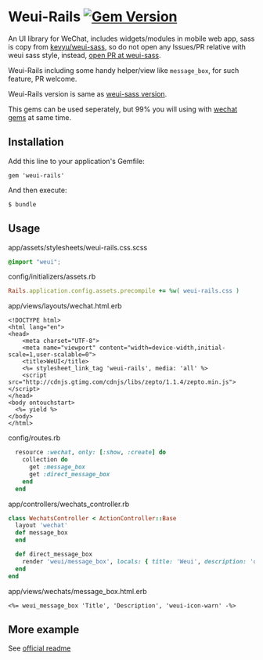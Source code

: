 Weui-Rails [![Gem Version][version-badge]][rubygems]
==========

An UI library for WeChat, includes widgets/modules in mobile web app, sass is copy from [kevyu/weui-sass](https://github.com/kevyu/weui-sass), so do not open any Issues/PR relative with weui sass style, instead, [open PR at weui-sass](https://github.com/kevyu/weui-sass/pulls).

Weui-Rails including some handy helper/view like `message_box`, for such feature, PR welcome.

Weui-Rails version is same as [weui-sass version](https://github.com/kevyu/weui-sass/blob/master/package.json#L3).

This gems can be used seperately, but 99% you will using with [wechat gems](https://github.com/Eric-Guo/wechat) at same time.

## Installation

Add this line to your application's Gemfile:

    gem 'weui-rails'

And then execute:

    $ bundle

## Usage

app/assets/stylesheets/weui-rails.css.scss

```scss
@import "weui";
```

config/initializers/assets.rb

```ruby
Rails.application.config.assets.precompile += %w( weui-rails.css )
```

app/views/layouts/wechat.html.erb

```erb
<!DOCTYPE html>
<html lang="en">
<head>
    <meta charset="UTF-8">
    <meta name="viewport" content="width=device-width,initial-scale=1,user-scalable=0">
    <title>WeUI</title>
    <%= stylesheet_link_tag 'weui-rails', media: 'all' %>
    <script src="http://cdnjs.gtimg.com/cdnjs/libs/zepto/1.1.4/zepto.min.js"></script>
</head>
<body ontouchstart>
  <%= yield %>
</body>
</html>
```

config/routes.rb

```ruby
  resource :wechat, only: [:show, :create] do
    collection do
      get :message_box
      get :direct_message_box
    end
  end
```

app/controllers/wechats_controller.rb

```ruby
class WechatsController < ActionController::Base
  layout 'wechat'
  def message_box
  end 

  def direct_message_box
    render 'weui/message_box', locals: { title: 'Weui', description: 'directly render in controller' }  
  end
end
```

app/views/wechats/message_box.html.erb

```erb
<%= weui_message_box 'Title', 'Description', 'weui-icon-warn' -%>
```

## More example

See [official readme](https://github.com/weui/weui#概述)

[version-badge]: https://badge.fury.io/rb/weui-rails.svg
[rubygems]: https://rubygems.org/gems/weui-rails
